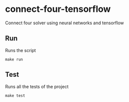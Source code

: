 # connect-four-tensorflow

Connect four solver using neural networks and tensorflow

## Run

Runs the script

```
make run
```

## Test

Runs all the tests of the project

```
make test
```
